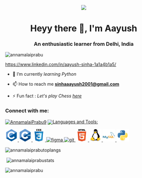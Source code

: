 <p align="center"><img src = "https://github.com/aayush sinha/aayush sinha/blob/main/gifs/gallery.gif"/></p>
<h1 align="center">Heyy there 👋, I'm Aayush</h1>
<h3 align="center">An enthusiastic learner from Delhi, India</h3>

<p align="left"> <img src="https://komarev.com/ghpvc/?username=annamalaiprabu&label=Profile%20views&color=0e75b6&style=flat" alt="annamalaiprabu" /> </p>

https://www.linkedin.com/in/aayush-sinha-1a1a4b1a5/


- 🌱 I’m currently *learning Python*

- 📫 How to reach me **sinhaaayush2001@gmail.com**

- ⚡ Fun fact : *Let's play Chess <a href="https://www.chess.com/member/annamalaiprabu"> here </a>*

<h3 align="left">Connect with me:</h3>
<p align="left">
<a href="https://twitter.com/AnnamalaiPrabu9" target="blank"><img align="center" src="https://raw.githubusercontent.com/rahuldkjain/github-profile-readme-generator/master/src/images/icons/Social/twitter.svg" alt="AnnamalaiPrabu9" height="30" width="40" /></a>
<a href="https://linkedin.com/in/annamalai-prabu-8240a2251" target="blank"><img align="center" src="https://raw.githubusercontent.com/rahuldkjain/github-profile-readme-

<h3 align="left">Languages and Tools:</h3>
<p align="left"> <a href="https://www.cprogramming.com/" target="_blank" rel="noreferrer"> <img src="https://raw.githubusercontent.com/devicons/devicon/master/icons/c/c-original.svg" alt="c" width="40" height="40"/> </a> <a href="https://www.w3schools.com/cpp/" target="_blank" rel="noreferrer"> <img src="https://raw.githubusercontent.com/devicons/devicon/master/icons/cplusplus/cplusplus-original.svg" alt="cplusplus" width="40" height="40"/> </a> <a href="https://www.w3schools.com/css/" target="_blank" rel="noreferrer"> <img src="https://raw.githubusercontent.com/devicons/devicon/master/icons/css3/css3-original-wordmark.svg" alt="css3" width="40" height="40"/> </a> <a href="https://www.figma.com/" target="_blank" rel="noreferrer"> <img src="https://www.vectorlogo.zone/logos/figma/figma-icon.svg" alt="figma" width="40" height="40"/> </a> <a href="https://git-scm.com/" target="_blank" rel="noreferrer"> <img src="https://www.vectorlogo.zone/logos/git-scm/git-scm-icon.svg" alt="git" width="40" height="40"/> </a> <a href="https://www.w3.org/html/" target="_blank" rel="noreferrer"> <img src="https://raw.githubusercontent.com/devicons/devicon/master/icons/html5/html5-original-wordmark.svg" alt="html5" width="40" height="40"/> </a> <a href="https://www.linux.org/" target="_blank" rel="noreferrer"> <img src="https://raw.githubusercontent.com/devicons/devicon/master/icons/linux/linux-original.svg" alt="linux" width="40" height="40"/> </a> <a href="https://www.mysql.com/" target="_blank" rel="noreferrer"> <img src="https://raw.githubusercontent.com/devicons/devicon/master/icons/mysql/mysql-original-wordmark.svg" alt="mysql" width="40" height="40"/> </a> <a href="https://www.python.org" target="_blank" rel="noreferrer"> <img src="https://raw.githubusercontent.com/devicons/devicon/master/icons/python/python-original.svg" alt="python" width="40" height="40"/> </a> </p>

<p><img align="center" src="https://github-readme-stats-sigma-five.vercel.app/api/top-langs?username=annamalaiprabu&show_icons=true&locale=en&layout=compact&theme=midnight-purple" alt="annamalaiprabutoplangs" /></p>

<p>&nbsp;<img align="center" src="https://github-readme-stats-sigma-five.vercel.app/api?username=annamalaiprabu&theme=midnight-purple&show_icons=true&locale=en" alt="annamalaiprabustats" /></p>
<p><img align="center" src ="https://streak-stats.demolab.com?user=annamalaiprabu&theme=violet-punch" alt="annamalaiprabu"/></p>
